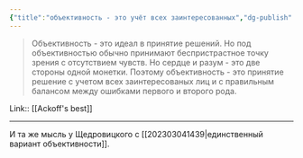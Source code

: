 ```yaml
---
{"title":"объективность - это учёт всех заинтересованных","dg-publish":true,"tags":["quotes"],"date":"2023-02-05T10:07:55+04:00","modified_at":"2023-05-19T15:45:04+04:00","alias":"объективность - это учёт всех заинтересованных","permalink":"/quotes/202302051007/","dgPassFrontmatter":true}
---
```



> Объективность - это идеал в принятие решений. Но под объективностью обычно принимают беспристрастное точку зрения с отсутствием чувств. Но сердце и разум - это две стороны одной монетки. Поэтому объективность - это принятие решение с учетом всех заинтересованых лиц и с правильным балансом между ошибками первого и второго рода.

Link:: [[Ackoff's best]]

---

И та же мысль у Щедровицкого с [[202303041439|единственный вариант объективности]].
